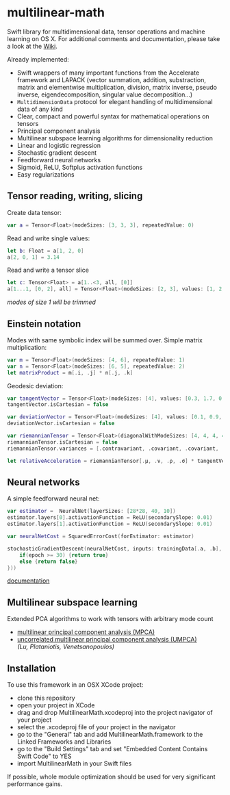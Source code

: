 # multilinear-math
Swift library for multidimensional data, tensor operations and machine learning on OS X. For additional comments and documentation, please take a look at the [Wiki](https://github.com/vincentherrmann/multilinear-math/wiki).

Already implemented:
- Swift wrappers of many important functions from the Accelerate framework and LAPACK (vector summation, addition, substraction, matrix and elementwise multiplication, division, matrix inverse, pseudo inverse, eigendecomposition, singular value decomposition...)
- `MultidimensionData` protocol for elegant handling of multidimensional data of any kind
- Clear, compact and powerful syntax for mathematical operations on tensors
- Principal component analysis
- Multilinear subspace learning algorithms for dimensionality reduction
- Linear and logistic regression
- Stochastic gradient descent
- Feedforward neural networks
- Sigmoid, ReLU, Softplus activation functions
- Easy regularizations

## Tensor reading, writing, slicing
Create data tensor:
```swift
var a = Tensor<Float>(modeSizes: [3, 3, 3], repeatedValue: 0)
``` 

Read and write single values:
```swift
let b: Float = a[1, 2, 0]
a[2, 0, 1] = 3.14
```

Read and write a tensor slice <br>
```swift
let c: Tensor<Float> = a[1..<3, all, [0]]
a[1...1, [0, 2], all] = Tensor<Float>(modeSizes: [2, 3], values: [1, 2, 3, 4, 5, 6])
```
*modes of size 1 will be trimmed*

## Einstein notation
Modes with same symbolic index will be summed over. Simple matrix multiplication:
```swift
var m = Tensor<Float>(modeSizes: [4, 6], repeatedValue: 1)
var n = Tensor<Float>(modeSizes: [6, 5], repeatedValue: 2)
let matrixProduct = m[.i, .j] * n[.j, .k]
```
Geodesic deviation:
```swift
var tangentVector = Tensor<Float>(modeSizes: [4], values: [0.3, 1.7, 0.2, 0.5])
tangentVector.isCartesian = false

var deviationVector = Tensor<Float>(modeSizes: [4], values: [0.1, 0.9, 0.4, 1.2])
deviationVector.isCartesian = false

var riemannianTensor = Tensor<Float>(diagonalWithModeSizes: [4, 4, 4, 4])
riemannianTensor.isCartesian = false
riemannianTensor.variances = [.contravariant, .covariant, .covariant, .covariant]

let relativeAcceleration = riemannianTensor[.μ, .ν, .ρ, .σ] * tangentVector[.ν] * tangentVector[.ρ] * deviationTensor[.σ]
```

## Neural networks
A simple feedforward neural net:
```swift
var estimator =  NeuralNet(layerSizes: [28*28, 40, 10])
estimator.layers[0].activationFunction = ReLU(secondarySlope: 0.01) 
estimator.layers[1].activationFunction = ReLU(secondarySlope: 0.01)

var neuralNetCost = SquaredErrorCost(forEstimator: estimator)

stochasticGradientDescent(neuralNetCost, inputs: trainingData[.a, .b], targets: trainingLabels[.a, .c], updateRate: 0.1, minibatchSize: 50, validationCallback: ({ (epoch, estimator) -> (Bool) in
    if(epoch >= 30) {return true} 
    else {return false}
}))
```
[documentation](https://github.com/vincentherrmann/multilinear-math/wiki/Neural-Networks)

## Multilinear subspace learning
Extended PCA algorithms to work with tensors with arbitrary mode count
 - [multilinear principal component analysis (MPCA)](https://github.com/vincentherrmann/multilinear-math/wiki/Subspace-Learning)
 - [uncorrelated multilinear principal component analysis (UMPCA)](https://github.com/vincentherrmann/multilinear-math/wiki/Subspace-Learning) <br>
*(Lu, Plataniotis, Venetsanopoulos)*

## Installation
To use this framework in an OSX XCode project:
- clone this repository
- open your project in XCode
- drag and drop MultilinearMath.xcodeproj into the project navigator of your project
- select the .xcodeproj file of your project in the navigator
- go to the "General" tab and add MultilinearMath.framework to the Linked Frameworks and Libraries
- go to the "Build Settings" tab and set "Embedded Content Contains Swift Code" to YES
- import MultilinearMath in your Swift files

If possible, whole module optimization should be used for very significant performance gains.

